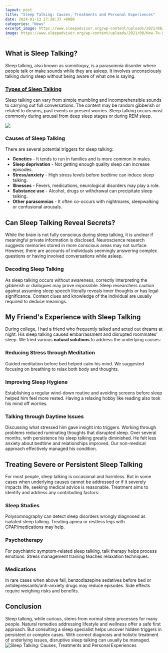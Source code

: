```yaml
---
layout: post
title: "Sleep Talking: Causes, Treatments and Personal Experiences"
date: 2024-01-13 17:28:37 +0000
categories: "News"
excerpt_image: https://www.sleepadvisor.org/wp-content/uploads/2021/08/How-To-Stop-Sleep-Talking.jpg
image: https://www.sleepadvisor.org/wp-content/uploads/2021/08/How-To-Stop-Sleep-Talking.jpg
---
```


## What is Sleep Talking?
Sleep talking, also known as somniloquy, is a parasomnia disorder where people talk or make sounds while they are asleep. It involves unconsciously talking during sleep without being aware of what one is saying. 
### [Types of Sleep Talking](https://store.fi.io.vn/chihuahua-riding-moon-bike-halloween-lunar-cycling)
Sleep talking can vary from simple mumbling and incomprehensible sounds to carrying out full conversations. The content may be random gibberish or related to dreams, past events or present worries. Sleep talking occurs most commonly during arousal from deep sleep stages or during REM sleep.

![](https://shuteye.ai/wp-content/uploads/2021/02/SLEEP-TALKING-–-4-COMMON-CAUSES-AND-6-WAYS-TO-STOP-THEM-683x1024.png)
### **Causes of Sleep Talking** 
There are several potential triggers for sleep talking:
- **Genetics** - It tends to run in families and is more common in males.
- **Sleep deprivation** - Not getting enough quality sleep can increase episodes.
- **Stress/anxiety** - High stress levels before bedtime can induce sleep talking.
- **Illnesses** - Fevers, medications, neurological disorders may play a role.
- **Substance use** - Alcohol, drugs or withdrawal can precipitate sleep talking.
- **Other parasomnias** - It often co-occurs with nightmares, sleepwalking or confusional arousals.
## Can Sleep Talking Reveal Secrets?
While the brain is not fully conscious during sleep talking, it is unclear if meaningful private information is disclosed. Neuroscience research suggests memories stored in more conscious areas may not surface. However, there are accounts of individuals seemingly answering complex questions or having involved conversations while asleep. 
### **Decoding Sleep Talking**
As sleep talking occurs without awareness, correctly interpreting the gibberish or dialogues may prove impossible. Sleep researchers caution against assuming sleep speech literally reveals inner thoughts or has legal significance. Context clues and knowledge of the individual are usually required to deduce meanings.
## My Friend's Experience with Sleep Talking
During college, I had a friend who frequently talked and acted out dreams at night. His sleep talking caused embarrassment and disrupted roommates' sleep. We tried various **natural solutions** to address the underlying causes:
### **Reducing Stress through Meditation**  
Guided meditation before bed helped calm his mind. We suggested focusing on breathing to relax both body and thoughts.
### **Improving Sleep Hygiene**
Establishing a regular wind-down routine and avoiding screens before sleep helped him feel more rested. Having a relaxing hobby like reading also took his mind off worries.
### **Talking through Daytime Issues** 
Discussing what stressed him gave insight into triggers. Working through problems reduced ruminating thoughts that disrupted sleep. 
Over several months, with persistence his sleep talking greatly diminished. He felt less anxiety about bedtime and relationships improved. Our non-medical approach effectively managed his condition.
## Treating Severe or Persistent Sleep Talking
For most people, sleep talking is occasional and harmless. But in some cases when underlying causes cannot be addressed or if it severely impacts life, seeking medical advice is reasonable. Treatment aims to identify and address any contributing factors:
### **Sleep Studies**
Polysomnography can detect sleep disorders wrongly diagnosed as isolated sleep talking. Treating apnea or restless legs with CPAP/medications may help. 
### **Psychotherapy** 
For psychiatric symptom-related sleep talking, talk therapy helps process emotions. Stress management training teaches relaxation techniques.
### **Medications**
In rare cases when above fail, benzodiazepine sedatives before bed or antidepressants/anti-anxiety drugs may reduce episodes. Side effects require weighing risks and benefits.
## Conclusion
Sleep talking, while curious, stems from normal sleep processes for many people. Natural remedies addressing lifestyle and wellness offer a safe first approach. But consulting a sleep specialist helps uncover hidden triggers in persistent or complex cases. With correct diagnosis and holistic treatment of underlying issues, disruptive sleep talking can usually be managed.
![Sleep Talking: Causes, Treatments and Personal Experiences](https://www.sleepadvisor.org/wp-content/uploads/2021/08/How-To-Stop-Sleep-Talking.jpg)